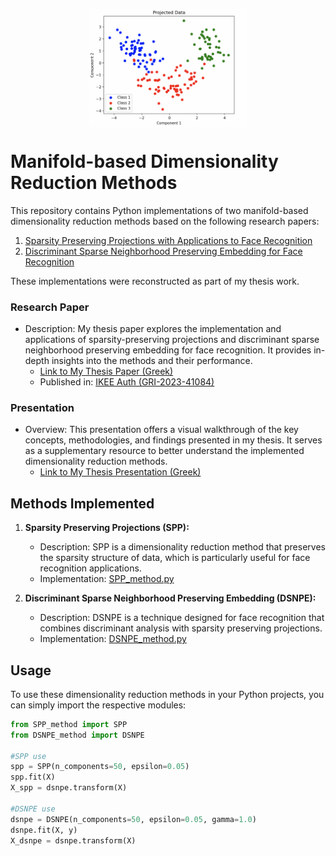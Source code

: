 <p align="center">
  <img src="https://github.com/tonypapakon/DRmethods/blob/main/extras/wine.png" align="center" width=50% height=50% />
</p>

# Manifold-based Dimensionality Reduction Methods

This repository contains Python implementations of two manifold-based dimensionality reduction methods based on the following research papers:

1. [Sparsity Preserving Projections with Applications to Face Recognition](https://www.sciencedirect.com/science/article/abs/pii/S0031320309001964)
2. [Discriminant Sparse Neighborhood Preserving Embedding for Face Recognition](https://www.sciencedirect.com/science/article/abs/pii/S0031320312000672?via%3Dihub)

These implementations were reconstructed as part of my thesis work.

### Research Paper
- Description: My thesis paper explores the implementation and applications of sparsity-preserving projections and discriminant sparse neighborhood preserving embedding for face recognition. It provides in-depth insights into the methods and their performance.
  - [Link to My Thesis Paper (Greek)](https://github.com/tonypapakon/DRmethods/blob/main/Thesis.pdf)
  - Published in: [IKEE Auth (GRI-2023-41084)](http://ikee.lib.auth.gr/record/351350/?ln=el)

### Presentation
- Overview: This presentation offers a visual walkthrough of the key concepts, methodologies, and findings presented in my thesis. It serves as a supplementary resource to better understand the implemented dimensionality reduction methods.
  - [Link to My Thesis Presentation (Greek)](https://github.com/tonypapakon/DRmethods/blob/main/Presentation.pdf)

## Methods Implemented

1. **Sparsity Preserving Projections (SPP):**
   - Description: SPP is a dimensionality reduction method that preserves the sparsity structure of data, which is particularly useful for face recognition applications.
   - Implementation: [SPP_method.py](SPP_method.py)

2. **Discriminant Sparse Neighborhood Preserving Embedding (DSNPE):**
   - Description: DSNPE is a technique designed for face recognition that combines discriminant analysis with sparsity preserving projections.
   - Implementation: [DSNPE_method.py](DSNPE_method.py)

## Usage

To use these dimensionality reduction methods in your Python projects, you can simply import the respective modules:

```python
from SPP_method import SPP
from DSNPE_method import DSNPE

#SPP use
spp = SPP(n_components=50, epsilon=0.05)
spp.fit(X)
X_spp = dsnpe.transform(X)

#DSNPE use
dsnpe = DSNPE(n_components=50, epsilon=0.05, gamma=1.0)
dsnpe.fit(X, y)
X_dsnpe = dsnpe.transform(X)
